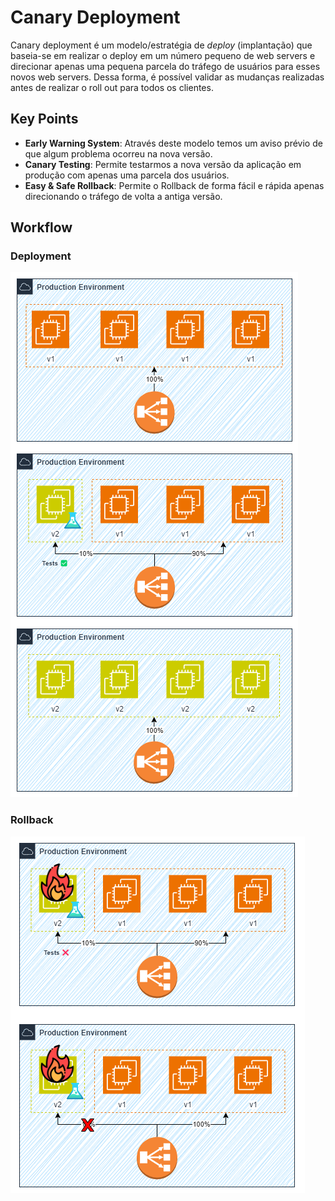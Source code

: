 # Canary Deployment

Canary deployment é um modelo/estratégia de *deploy* (implantação) que baseia-se em realizar o deploy em um número pequeno de web servers e direcionar apenas uma pequena parcela do tráfego de usuários para esses novos web servers. Dessa forma, é possível validar as mudanças realizadas antes de realizar o roll out para todos os clientes.

## Key Points

- **Early Warning System**: Através deste modelo temos um aviso prévio de que algum problema ocorreu na nova versão.
- **Canary Testing**: Permite testarmos a nova versão da aplicação em produção com apenas uma parcela dos usuários.
- **Easy & Safe Rollback**: Permite o Rollback de forma fácil e rápida apenas direcionando o tráfego de volta a antiga versão.

## Workflow

### Deployment

![canary-deployment](../../../../diagrams/canary-deployment-drawio.png)

### Rollback

![canary-deployment-rollback](../../../../diagrams/canary-deployment-rollback-drawio.png)